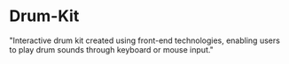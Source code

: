 # Drum-Kit
 "Interactive drum kit created using front-end technologies, enabling users to play drum sounds through keyboard or mouse input."
